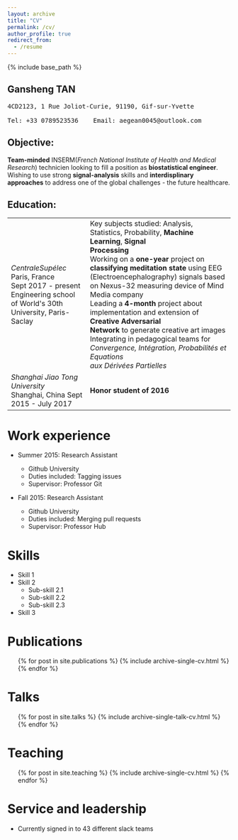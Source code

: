 ```yaml
---
layout: archive
title: "CV"
permalink: /cv/
author_profile: true
redirect_from:
  - /resume
---
```


{% include base_path %}

## Gansheng TAN 
<pre>
4CD2123, 1 Rue Joliot-Curie, 91190, Gif-sur-Yvette <br>
Tel: +33 0789523536    Email: aegean0045@outlook.com 
</pre>

## Objective:
**Team-minded** INSERM(*French National Institute of Health and Medical Research*) technicien looking to fill a position as **biostatistical engineer**. Wishing to use strong **signal-analysis** skills and **interdisplinary approaches** to address one of the global challenges - the future healthcare.

## Education:



<table border="0">
 <tr>
    <td><i>CentraleSupélec</i><br>
        Paris, France<br>
        Sept 2017 - present<br>
        Engineering school of World's 30th <br>
        University, Paris-Saclay
   </td>
    <td>Key subjects studied: Analysis, Statistics, Probability, <b>Machine Learning</b>, <b>Signal <br>
        Processing</b><br>
        Working on a <b>one-year</b> project on <b>classifying meditation state</b> using EEG<br>
        (Electroencephalography) signals based on Nexus-32 measuring device of Mind Media company<br>
        Leading a <b>4-month</b> project about implementation and extension of <b>Creative Adversarial <br>
        Network</b> to generate creative art images <br>
        Integrating in pedagogical teams for <i>Convergence, Intégration, Probabilités et Equations<br> 
        aux Dérivées Partielles</i>
   </td>
 </tr>
  
 <tr>
    <td><i>Shanghai Jiao Tong University</i><br>
        Shanghai, China
        Sept 2015 - July 2017
   </td> 
  <td>
    <b>Honor student</i> of 2016
    
  </td>
 </tr>
</table>


Work experience
======
* Summer 2015: Research Assistant
  * Github University
  * Duties included: Tagging issues
  * Supervisor: Professor Git

* Fall 2015: Research Assistant
  * Github University
  * Duties included: Merging pull requests
  * Supervisor: Professor Hub
  
Skills
======
* Skill 1
* Skill 2
  * Sub-skill 2.1
  * Sub-skill 2.2
  * Sub-skill 2.3
* Skill 3

Publications
======
  <ul>{% for post in site.publications %}
    {% include archive-single-cv.html %}
  {% endfor %}</ul>
  
Talks
======
  <ul>{% for post in site.talks %}
    {% include archive-single-talk-cv.html %}
  {% endfor %}</ul>
  
Teaching
======
  <ul>{% for post in site.teaching %}
    {% include archive-single-cv.html %}
  {% endfor %}</ul>
  
Service and leadership
======
* Currently signed in to 43 different slack teams
